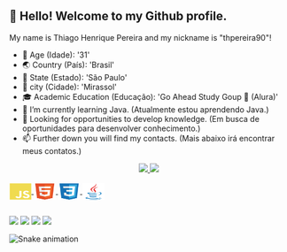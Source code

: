 ## 👋 Hello! Welcome to my Github profile.

My name is Thiago Henrique Pereira and my nickname is "thpereira90"!

- 🎂 Age (Idade): '31'
- 🌏 Country (País): 'Brasil' 
- 🎏 State (Estado): 'São Paulo'
- 🌇 city (Cidade): 'Mirassol'
- 🎓 Academic Education (Educação): 'Go Ahead Study Goup :rocket: (Alura)'
- 🌱 I’m currently learning Java. (Atualmente estou aprendendo Java.)
- 🤔  Looking for opportunities to develop knowledge. (Em busca de oportunidades para desenvolver conhecimento.)
- 📫 Further down you will find my contacts. (Mais abaixo irá encontrar meus contatos.)

<div align="center">
  <a href="https://github.com/thpereira90">
  <img height="140em" src="https://github-readme-stats.vercel.app/api?username=thpereira90&show_icons=true&theme=merko&include_all_commits=true&count_private=true"/>
  <img height="140em" src="https://github-readme-stats.vercel.app/api/top-langs/?username=thpereira90&layout=compact&langs_count=7&theme=merko"/>
</div>

<div style="display: inline_block"><br>

  <img align="center" alt="thpereira90-Js" height="30" width="40" src="https://raw.githubusercontent.com/devicons/devicon/master/icons/javascript/javascript-plain.svg">
  <img align="center" alt="thpereira90-HTML" height="30" width="40" src="https://raw.githubusercontent.com/devicons/devicon/master/icons/html5/html5-original.svg">
  <img align="center" alt="thpereira90-CSS" height="30" width="40" src="https://raw.githubusercontent.com/devicons/devicon/master/icons/css3/css3-original.svg">
   <img align="center" alt="thpereira90-CSS" height="30" width="40" src="https://raw.githubusercontent.com/devicons/devicon/master/icons/java/java-original.svg">
</div>

   ##
 
<div> 
  
  <a href="https://instagram.com/thpereira90" target="_blank"><img src="https://img.shields.io/badge/-Instagram-%23E4405F?style=for-the-badge&logo=instagram&logoColor=white" target="_blank"></a>
 <a href="https://discord.gg/thpereira90" target="_blank"><img src="https://img.shields.io/badge/Discord-7289DA?style=for-the-badge&logo=discord&logoColor=white" target="_blank"></a> 
  <a href = "mailto:thi_per@hotmail.com"><img src="https://img.shields.io/badge/-Gmail-%23333?style=for-the-badge&logo=gmail&logoColor=white" target="_blank"></a>
  <a href="https://www.linkedin.com/in/thpereira90" target="_blank"><img src="https://img.shields.io/badge/-LinkedIn-%230077B5?style=for-the-badge&logo=linkedin&logoColor=white" target="_blank"></a> 
 
  ![Snake animation](https://github.com/thpereira90/thpereira90/blob/output/github-contribution-grid-snake.svg)
 
</div>
